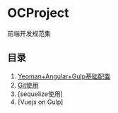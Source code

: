 # OCProject
前端开发规范集

## 目录
1. [Yeoman+Angular+Gulp基础配置](https://github.com/lishan/OCProject/tree/master/Basic)
2. [Git使用](https://github.com/lishan/OCProject/tree/master/Git)
3. [sequelize使用]
4. [Vuejs on Gulp]
